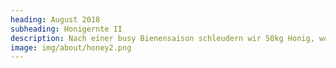 ```yaml
---
heading: August 2018
subheading: Honigernte II
description: Nach einer busy Bienensaison schleudern wir 50kg Honig, womit wir unseren Ertrag vom letzten Jahr verdreifachen. Neben der Honigernte war es uns möglich, noch drei Ableger aus unseren eigenen Bienchen zu bilden. Wir sind gespannt auf's nächste Jahr.
image: img/about/honey2.png
---
```

